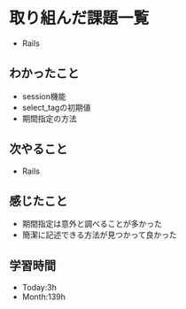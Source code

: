 # 取り組んだ課題一覧
- Rails
## わかったこと
- session機能
- select_tagの初期値
- 期間指定の方法
## 次やること
- Rails
## 感じたこと
- 期間指定は意外と調べることが多かった
- 簡潔に記述できる方法が見つかって良かった
## 学習時間
- Today:3h
- Month:139h
